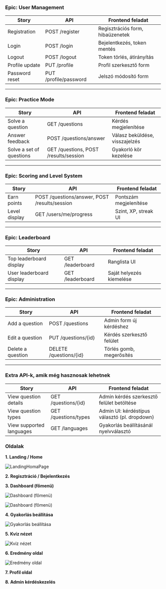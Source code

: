 ### Epic: User Management
| Story          | API                   | Frontend feladat                 |
|----------------|-----------------------|----------------------------------|
| Registration   | POST /register        | Regisztrációs form, hibaüzenetek |
| Login          | POST /login           | Bejelentkezés, token mentés      |
| Logout         | POST /logout          | Token törlés, átirányítás        |
| Profile update | PUT /profile          | Profil szerkesztő form           |
| Password reset | PUT /profile/password | Jelszó módosító form             |

---
### Epic: Practice Mode
| Story                    | API                                   | Frontend feladat               |
|--------------------------|---------------------------------------|--------------------------------|
| Solve a question         | GET /questions                        | Kérdés megjelenítése           |
| Answer feedback          | POST /questions/answer                | Válasz beküldése, visszajelzés |
| Solve a set of questions | GET /questions, POST /results/session | Gyakorló kör kezelése          |

---
### Epic: Scoring and Level System
| Story                    | API                                           | Frontend feladat       |
|--------------------------|-----------------------------------------------|------------------------|
| Earn points              | POST /questions/answer, POST /results/session | Pontszám megjelenítése |
| Level display            | GET /users/me/progress                        | Szint, XP, streak UI   |

---
### Epic: Leaderboard
| Story                    | API                                   | Frontend feladat         |
|--------------------------|---------------------------------------|--------------------------|
| Top leaderboard display  | GET /leaderboard                      | Ranglista UI             |
| User leaderboard display | GET /leaderboard                      | Saját helyezés kiemelése |

---
### Epic: Administration
| Story             | API                    | Frontend feladat          |
|-------------------|------------------------|---------------------------|
| Add a question    | POST /questions        | Admin form új kérdéshez   |
| Edit a question   | PUT /questions/{id}    | Kérdés szerkesztő felület |
| Delete a question | DELETE /questions/{id} | Törlés gomb, megerősítés  |

---
### Extra API-k, amik még hasznosak lehetnek
| Story                          | API                         | Frontend feladat                              |
|--------------------------------|-----------------------------|-----------------------------------------------|
| View question details          | GET /questions/{id}         | Admin kérdés szerkesztő felület betöltése     |
| View question types            | GET /questions/types        | Admin UI: kérdéstípus választó (pl. dropdown) |
| View supported languages       | GET /languages              | Gyakorlás beállításánál nyelvválasztó         |



### Oldalak
**1. Landing / Home**

![LandingHomaPage](https://github.com/oli-tolnai/olab1/blob/main/kepek/1.%20Landing%20%20Home.jpeg)

**2. Regisztráció / Bejelentkezés**

**3. Dashboard (főmenü)**

![Dashboard (főmenü)](https://github.com/oli-tolnai/olab1/blob/main/kepek/3.%20Dashboard%20(f%C5%91men%C3%BC).jpeg)


![Dashboard (főmenü)](https://github.com/oli-tolnai/olab1/blob/main/kepek/alternativa.png)

**4. Gyakorlás beállítása**

![Gyakorlás beállítása](https://github.com/oli-tolnai/olab1/blob/main/kepek/4.%20Gyakorl%C3%A1s%20be%C3%A1ll%C3%ADt%C3%A1sa.jpeg)

**5. Kvíz nézet**

![Kvíz nézet](https://github.com/oli-tolnai/olab1/blob/main/kepek/5.%20Kv%C3%ADz%20n%C3%A9zet.jpeg)

**6. Eredmény oldal**

![Eredmény oldal](https://github.com/oli-tolnai/olab1/blob/main/kepek/6.%20Eredm%C3%A9ny.jpeg)

**7. Profil oldal**

**8. Admin kérdéskezelés**
